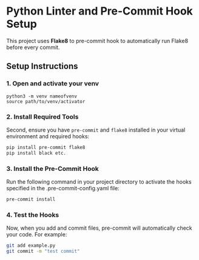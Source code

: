 # Python Linter and Pre-Commit Hook Setup

This project uses **Flake8** to pre-commit hook to automatically run Flake8 before every commit.

## Setup Instructions

### 1. Open and activate your venv
```
python3 -m venv nameofvenv
source path/to/venv/activator
```
### 2. Install Required Tools
Second, ensure you have `pre-commit` and `flake8` installed in your virtual environment and required hooks:

```bash
pip install pre-commit flake8
pip install black etc.
```
### 3. Install the Pre-Commit Hook

Run the following command in your project directory to activate the hooks specified in the .pre-commit-config.yaml file:

```bash
pre-commit install
```
### 4. Test the Hooks

Now, when you add and commit files, pre-commit will automatically check your code. For example:

```bash
git add example.py
git commit -m "test commit"
```
